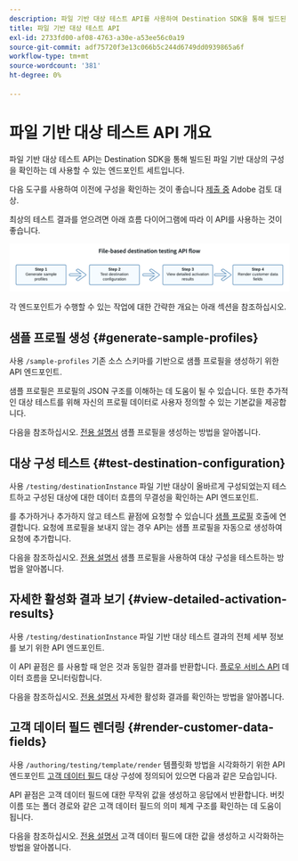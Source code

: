 ```yaml
---
description: 파일 기반 대상 테스트 API를 사용하여 Destination SDK을 통해 빌드된 파일 기반 대상의 구성을 확인하는 방법에 대해 알아봅니다.
title: 파일 기반 대상 테스트 API
exl-id: 2733fd00-af08-4763-a30e-a53ee56c0a19
source-git-commit: adf75720f3e13c066b5c244d6749dd0939865a6f
workflow-type: tm+mt
source-wordcount: '381'
ht-degree: 0%

---
```



# 파일 기반 대상 테스트 API 개요

파일 기반 대상 테스트 API는 Destination SDK을 통해 빌드된 파일 기반 대상의 구성을 확인하는 데 사용할 수 있는 엔드포인트 세트입니다.

다음 도구를 사용하여 이전에 구성을 확인하는 것이 좋습니다 [제출 중](../../guides/submit-destination.md) Adobe 검토 대상.

최상의 테스트 결과를 얻으려면 아래 흐름 다이어그램에 따라 이 API를 사용하는 것이 좋습니다.

![권장되는 대상 테스트 흐름을 보여 주는 다이어그램](../../assets/testing-api/batch-destinations/file-based-testing-flow.png)

각 엔드포인트가 수행할 수 있는 작업에 대한 간략한 개요는 아래 섹션을 참조하십시오.

## 샘플 프로필 생성 {#generate-sample-profiles}

사용 `/sample-profiles` 기존 소스 스키마를 기반으로 샘플 프로필을 생성하기 위한 API 엔드포인트.

샘플 프로필은 프로필의 JSON 구조를 이해하는 데 도움이 될 수 있습니다. 또한 추가적인 대상 테스트를 위해 자신의 프로필 데이터로 사용자 정의할 수 있는 기본값을 제공합니다.

다음을 참조하십시오. [전용 설명서](file-based-sample-profile-generation-api.md) 샘플 프로필을 생성하는 방법을 알아봅니다.

## 대상 구성 테스트 {#test-destination-configuration}

사용 `/testing/destinationInstance` 파일 기반 대상이 올바르게 구성되었는지 테스트하고 구성된 대상에 대한 데이터 흐름의 무결성을 확인하는 API 엔드포인트.

를 추가하거나 추가하지 않고 테스트 끝점에 요청할 수 있습니다 [샘플 프로필](file-based-sample-profile-generation-api.md) 호출에 연결합니다. 요청에 프로필을 보내지 않는 경우 API는 샘플 프로필을 자동으로 생성하여 요청에 추가합니다.

다음을 참조하십시오. [전용 설명서](file-based-destination-testing-api.md) 샘플 프로필을 사용하여 대상 구성을 테스트하는 방법을 알아봅니다.

## 자세한 활성화 결과 보기 {#view-detailed-activation-results}

사용 `/testing/destinationInstance` 파일 기반 대상 테스트 결과의 전체 세부 정보를 보기 위한 API 엔드포인트.

이 API 끝점은 를 사용할 때 얻은 것과 동일한 결과를 반환합니다. [플로우 서비스 API](../../../api/update-destination-dataflows.md) 데이터 흐름을 모니터링합니다.

다음을 참조하십시오. [전용 설명서](file-based-destination-results-api.md) 자세한 활성화 결과를 확인하는 방법을 알아봅니다.

## 고객 데이터 필드 렌더링 {#render-customer-data-fields}

사용 `/authoring/testing/template/render` 템플릿화 방법을 시각화하기 위한 API 엔드포인트 [고객 데이터 필드](../../functionality/destination-configuration/customer-data-fields.md) 대상 구성에 정의되어 있으면 다음과 같은 모습입니다.

API 끝점은 고객 데이터 필드에 대한 무작위 값을 생성하고 응답에서 반환합니다. 버킷 이름 또는 폴더 경로와 같은 고객 데이터 필드의 의미 체계 구조를 확인하는 데 도움이 됩니다.

다음을 참조하십시오. [전용 설명서](file-based-render-template-api.md) 고객 데이터 필드에 대한 값을 생성하고 시각화하는 방법을 알아봅니다.

